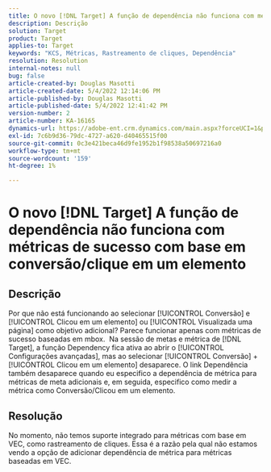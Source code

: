 ```yaml
---
title: O novo [!DNL Target] A função de dependência não funciona com métricas de sucesso com base em conversão/clique em um elemento
description: Descrição
solution: Target
product: Target
applies-to: Target
keywords: "KCS, Métricas, Rastreamento de cliques, Dependência"
resolution: Resolution
internal-notes: null
bug: false
article-created-by: Douglas Masotti
article-created-date: 5/4/2022 12:14:06 PM
article-published-by: Douglas Masotti
article-published-date: 5/4/2022 12:41:42 PM
version-number: 2
article-number: KA-16165
dynamics-url: https://adobe-ent.crm.dynamics.com/main.aspx?forceUCI=1&pagetype=entityrecord&etn=knowledgearticle&id=3d4781ad-a3cb-ec11-a7b6-6045bd00d7cd
exl-id: 7c6b9d36-79dc-4727-a620-d40465515f00
source-git-commit: 0c3e421beca46d9fe1952b1f98538a50697216a0
workflow-type: tm+mt
source-wordcount: '159'
ht-degree: 1%

---
```


# O novo [!DNL Target] A função de dependência não funciona com métricas de sucesso com base em conversão/clique em um elemento

## Descrição


Por que não está funcionando ao selecionar [!UICONTROL Conversão] e [!UICONTROL Clicou em um elemento] ou [!UICONTROL Visualizada uma página] como objetivo adicional? Parece funcionar apenas com métricas de sucesso baseadas em mbox. 
Na sessão de metas e métrica de [!DNL Target], a função Dependency fica ativa ao abrir o [!UICONTROL Configurações avançadas], mas ao selecionar [!UICONTROL Conversão] + [!UICONTROL Clicou em um elemento] desaparece. O link Dependência também desaparece quando eu especifico a dependência de métrica para métricas de meta adicionais e, em seguida, especifico como medir a métrica como Conversão/Clicou em um elemento.


## Resolução


No momento, não temos suporte integrado para métricas com base em VEC, como rastreamento de cliques. Essa é a razão pela qual não estamos vendo a opção de adicionar dependência de métrica para métricas baseadas em VEC.
